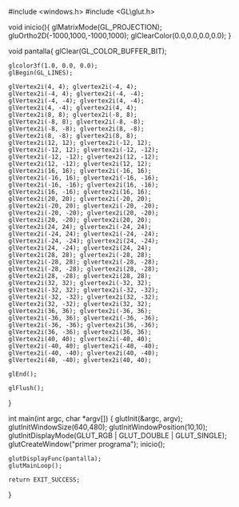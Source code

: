 #include <windows.h>
#include <GL\glut.h>

void inicio(){
    glMatrixMode(GL_PROJECTION);
    gluOrtho2D(-1000,1000,-1000,1000);
    glClearColor(0.0,0.0,0.0,0.0);
}

void pantalla{
    glClear(GL_COLOR_BUFFER_BIT);

    glcolor3f(1.0, 0.0, 0.0);
    glBegin(GL_LINES);

    glVertex2i(4, 4); glvertex2i(-4, 4);
    glVertex2i(-4, 4); glvertex2i(-4, -4);
    glVertex2i(-4, -4); glvertex2i(4, -4);
    glVertex2i(4, -4); glvertex2i(4, 4);
    glVertex2i(8, 8); glvertex2i(-8, 8);
    glVertex2i(-8, 8); glvertex2i(-8, -8);
    glVertex2i(-8, -8); glvertex2i(8, -8);
    glVertex2i(8, -8); glvertex2i(8, 8);
    glVertex2i(12, 12); glvertex2i(-12, 12);
    glVertex2i(-12, 12); glvertex2i(-12, -12);
    glVertex2i(-12, -12); glvertex2i(12, -12);
    glVertex2i(12, -12); glvertex2i(12, 12);
    glVertex2i(16, 16); glvertex2i(-16, 16);
    glVertex2i(-16, 16); glvertex2i(-16, -16);
    glVertex2i(-16, -16); glvertex2i(16, -16);
    glVertex2i(16, -16); glvertex2i(16, 16);
    glVertex2i(20, 20); glvertex2i(-20, 20);
    glVertex2i(-20, 20); glvertex2i(-20, -20);
    glVertex2i(-20, -20); glvertex2i(20, -20);
    glVertex2i(20, -20); glvertex2i(20, 20);
    glVertex2i(24, 24); glvertex2i(-24, 24);
    glVertex2i(-24, 24); glvertex2i(-24, -24);
    glVertex2i(-24, -24); glvertex2i(24, -24);
    glVertex2i(24, -24); glvertex2i(24, 24);
    glVertex2i(28, 28); glvertex2i(-28, 28);
    glVertex2i(-28, 28); glvertex2i(-28, -28);
    glVertex2i(-28, -28); glvertex2i(28, -28);
    glVertex2i(28, -28); glvertex2i(28, 28);
    glVertex2i(32, 32); glvertex2i(-32, 32);
    glVertex2i(-32, 32); glvertex2i(-32, -32);
    glVertex2i(-32, -32); glvertex2i(32, -32);
    glVertex2i(32, -32); glvertex2i(32, 32);
    glVertex2i(36, 36); glvertex2i(-36, 36);
    glVertex2i(-36, 36); glvertex2i(-36, -36);
    glVertex2i(-36, -36); glvertex2i(36, -36);
    glVertex2i(36, -36); glvertex2i(36, 36);
    glVertex2i(40, 40); glvertex2i(-40, 40);
    glVertex2i(-40, 40); glvertex2i(-40, -40);
    glVertex2i(-40, -40); glvertex2i(40, -40);
    glVertex2i(40, -40); glvertex2i(40, 40);

    glEnd();

    glFlush();
}

int main(int argc, char *argv[])
{
    glutInit(&argc, argv);
    glutInitWindowSize(640,480);
    glutInitWindowPosition(10,10);
    glutInitDisplayMode(GLUT_RGB | GLUT_DOUBLE | GLUT_SINGLE);
    glutCreateWindow("primer programa");
    inicio();

    glutDisplayFunc(pantalla);
    glutMainLoop();

    return EXIT_SUCCESS;
}

